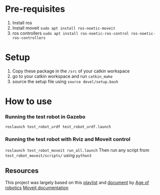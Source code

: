 # Pre-requisites
1. Install ros
2. Install moveit `sudo apt install ros-noetic-moveit`
3. ros controllers `sudo apt install ros-noetic-ros-control ros-noetic-ros-controllers`

# Setup
1. Copy these package in the `/src` of your catkin workspace
2. go to your catkin workspace and run `catkin_make`
3. source the setup file using `source devel/setup.bash`

# How to use 
### Running the test robot in Gazebo
`roslaunch test_robot_urdf test_robot_urdf.launch`
### Running the test robot with Rviz and Moveit control
`roslaunch test_robot_moveit run_all.launch` 
Then run any script from `test_robot_moveit/scripts/` using `python3`

## Resources 
This project was largely based on this [playlist](https://www.youtube.com/playlist?list=PLeEzO_sX5H6TBD6EMGgV-qdhzxPY19m12) and [document](https://github.com/ageofrobotics/import_your_custom_urdf_package_to_ROS-main/blob/main/Importing_URDF_Package_from_Soloidworks_in_ROS.pdf) by [Age of robotics](https://github.com/ageofrobotics)
[Moveit documentation](https://moveit.github.io/moveit_tutorials/index.html)